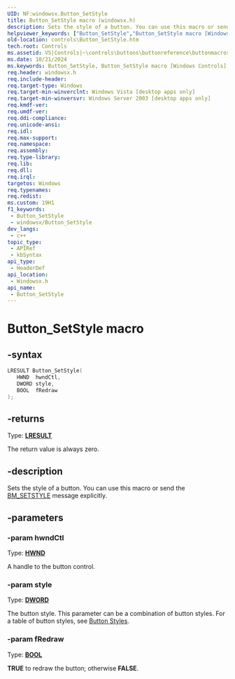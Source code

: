 ```yaml
---
UID: NF:windowsx.Button_SetStyle
title: Button_SetStyle macro (windowsx.h)
description: Sets the style of a button. You can use this macro or send the BM_SETSTYLE message explicitly.
helpviewer_keywords: ["Button_SetStyle","Button_SetStyle macro [Windows Controls]","_win32_Button_SetStyle","_win32_Button_SetStyle_cpp","controls.Button_SetStyle","controls._win32_Button_SetStyle","windowsx/Button_SetStyle"]
old-location: controls\Button_SetStyle.htm
tech.root: Controls
ms.assetid: VS|Controls|~\controls\buttons\buttonreference\buttonmacros\button_setstyle.htm
ms.date: 10/21/2024
ms.keywords: Button_SetStyle, Button_SetStyle macro [Windows Controls], _win32_Button_SetStyle, _win32_Button_SetStyle_cpp, controls.Button_SetStyle, controls._win32_Button_SetStyle, windowsx/Button_SetStyle
req.header: windowsx.h
req.include-header: 
req.target-type: Windows
req.target-min-winverclnt: Windows Vista [desktop apps only]
req.target-min-winversvr: Windows Server 2003 [desktop apps only]
req.kmdf-ver: 
req.umdf-ver: 
req.ddi-compliance: 
req.unicode-ansi: 
req.idl: 
req.max-support: 
req.namespace: 
req.assembly: 
req.type-library: 
req.lib: 
req.dll: 
req.irql: 
targetos: Windows
req.typenames: 
req.redist: 
ms.custom: 19H1
f1_keywords:
 - Button_SetStyle
 - windowsx/Button_SetStyle
dev_langs:
 - c++
topic_type:
 - APIRef
 - kbSyntax
api_type:
 - HeaderDef
api_location:
 - Windowsx.h
api_name:
 - Button_SetStyle
---
```


# Button_SetStyle macro

## -syntax

```cpp
LRESULT Button_SetStyle(
   HWND  hwndCtl,
   DWORD style,
   BOOL  fRedraw
);
```

## -returns

Type: **[LRESULT](/windows/desktop/winprog/windows-data-types)**

The return value is always zero.


## -description

Sets the style of a button. You can use this macro or send the <a href="/windows/desktop/Controls/bm-setstyle">BM_SETSTYLE</a> message explicitly.

## -parameters

### -param hwndCtl

Type: <b><a href="/windows/desktop/WinProg/windows-data-types">HWND</a></b>

A handle to the button control.

### -param style

Type: <b><a href="/windows/desktop/WinProg/windows-data-types">DWORD</a></b>

The button style. This parameter can be a combination of button styles. For a table of button styles, see <a href="/windows/desktop/Controls/button-styles">Button Styles</a>.

### -param fRedraw

Type: <b><a href="/windows/desktop/WinProg/windows-data-types">BOOL</a></b>

<b>TRUE</b> to redraw the button; otherwise <b>FALSE</b>.
